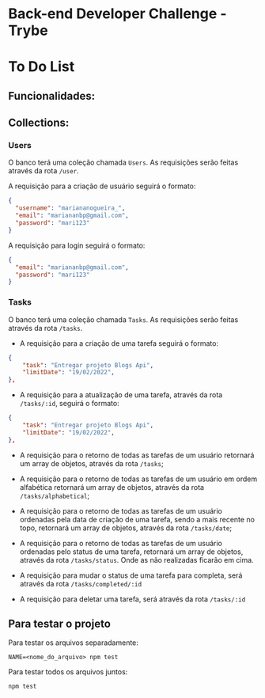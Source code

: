 # Back-end Developer Challenge - Trybe
# To Do List

## Funcionalidades:

## Collections:

### Users

O banco terá uma coleção chamada `Users`.
As requisições serão feitas através da rota `/user`.

A requisição para a criação de usuário seguirá o formato:

```json
{
  "username": "mariananogueira_",
  "email": "mariananbp@gmail.com",
  "password": "mari123"
}
```

A requisição para login seguirá o formato:

```json
{
  "email": "mariananbp@gmail.com",
  "password": "mari123"
}
```

### Tasks

O banco terá uma coleção chamada `Tasks`.
As requisições serão feitas através da rota `/tasks`.

- A requisição para a criação de uma tarefa seguirá o formato:

```json
{
    "task": "Entregar projeto Blogs Api",
    "limitDate": "19/02/2022",
},
```
- A requisição para a atualização de uma tarefa, através da rota `/tasks/:id`, seguirá o formato:

```json
{
    "task": "Entregar projeto Blogs Api",
    "limitDate": "19/02/2022",
},
```

- A requisição para o retorno de todas as tarefas de um usuário retornará um array de objetos, através da rota `/tasks`;

- A requisição para o retorno de todas as tarefas de um usuário em ordem alfabética retornará um array de objetos, através da rota `/tasks/alphabetical`;

- A requisição para o retorno de todas as tarefas de um usuário ordenadas pela data de criação de uma tarefa, sendo a mais recente no topo, retornará um array de objetos, através da rota `/tasks/date`;

- A requisição para o retorno de todas as tarefas de um usuário ordenadas pelo status de uma tarefa, retornará um array de objetos, através da rota `/tasks/status`. Onde as não realizadas ficarão em cima.

- A requisição para mudar o status de uma tarefa para completa, será através da rota `/tasks/completed/:id`

- A requisição para deletar uma tarefa, será através da rota `/tasks/:id`

## Para testar o projeto

Para testar os arquivos separadamente:

`NAME=<nome_do_arquivo> npm test`

Para testar todos os arquivos juntos:

`npm test`